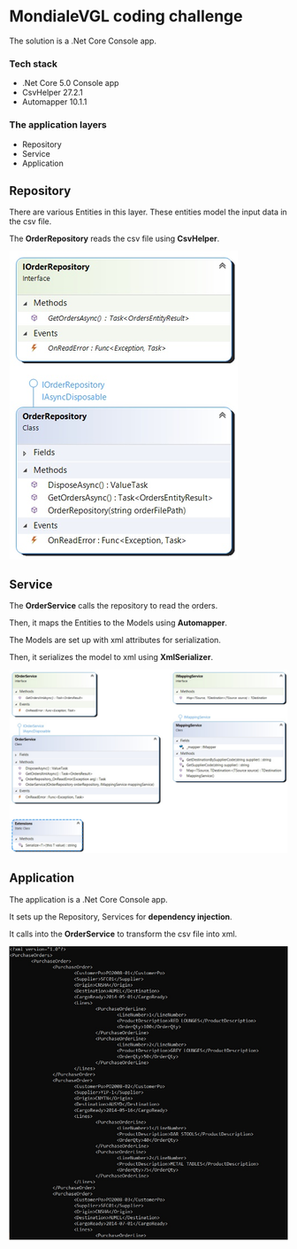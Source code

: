 # MondialeVGL coding challenge

The solution is a .Net Core Console app.

### Tech stack

* .Net Core 5.0 Console app
* CsvHelper 27.2.1
* Automapper 10.1.1

### The application layers

* Repository
* Service
* Application

## Repository

There are various Entities in this layer.
These entities model the input data in the csv file.

The **OrderRepository** reads the csv file using **CsvHelper**.

![Repository Layer](Docs/RepositoryLayer.jpg)

## Service

The **OrderService** calls the repository to read the orders.

Then, it maps the Entities to the Models using **Automapper**.

The Models are set up with xml attributes for serialization.

Then, it serializes the model to xml using **XmlSerializer**.

![Service Layer](Docs/ServiceLayer.jpg)

## Application

The application is a .Net Core Console app.

It sets up the Repository, Services for **dependency injection**.

It calls into the **OrderService** to transform the csv file into xml.

![Application Layer](Docs/Application.JPG)